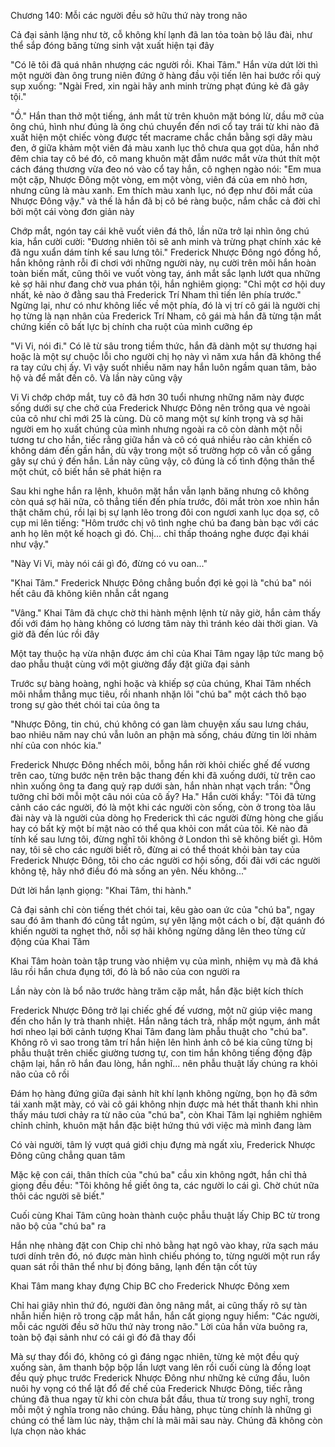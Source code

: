 




Chương 140: Mỗi các người đều sở hữu thứ này trong não

Cả đại sảnh lặng như tờ, cỗ không khí lạnh đã lan tỏa toàn bộ lâu đài, như thể sắp đóng băng từng sinh vật xuất hiện tại đây

"Có lẽ tôi đã quá nhân nhượng các người rồi. Khai Tâm." Hắn vừa dứt lời thì một người đàn ông trung niên đứng ở hàng đầu vội tiến lên hai bước rồi quỳ sụp xuống: "Ngài Fred, xin ngài hãy anh minh trừng phạt đúng kẻ đã gây tội."

"Ồ." Hắn than thở một tiếng, ánh mắt từ trên khuôn mặt bóng lừ, dầu mỡ của ông chú, hình như đúng là ông chú chuyển đến nơi cổ tay trái từ khi nào đã xuất hiện một chiếc vòng được tết macrame chắc chắn bằng sợi dây màu đen, ở giữa khảm một viên đá màu xanh lục thô chưa qua gọt dũa, hắn nhớ đêm chia tay cô bé đó, cô mang khuôn mặt đẫm nước mắt vừa thút thít một cách đáng thương vừa đeo nó vào cổ tay hắn, cô nghẹn ngào nói: "Em mua một cặp, Nhược Đông một vòng, em một vòng, viên đá của em nhỏ hơn, nhưng cũng là màu xanh. Em thích màu xanh lục, nó đẹp như đôi mắt của Nhược Đông vậy." và thế là hắn đã bị cô bé ràng buộc, nắm chắc cả đời chỉ bởi một cái vòng đơn giản này

Chớp mắt, ngón tay cái khẽ vuốt viên đá thô, lần nữa trở lại nhìn ông chú kia, hắn cười cười: "Đương nhiên tôi sẽ anh minh và trừng phạt chính xác kẻ đã ngu xuẩn dám tính kế sau lưng tôi." Frederick Nhược Đông ngó đồng hồ, hắn không rảnh rỗi đi chơi với những người này, nụ cười trên môi hắn hoàn toàn biến mất, cũng thôi ve vuốt vòng tay, ánh mắt sắc lạnh lướt qua những kẻ sợ hãi như đang chờ vua phán tội, hắn nghiêm giọng: "Chỉ một cơ hội duy nhất, kẻ nào ở đằng sau thả Frederick Trí Nham thì tiến lên phía trước." Ngừng lại, như có như không liếc về một phía, đó là vị trí cô gái là người chị họ từng là nạn nhân của Frederick Trí Nham, cô gái mà hắn đã từng tận mắt chứng kiến cô bất lực bị chính cha ruột của mình cưỡng ép

"Vi Vi, nói đi." Có lẽ từ sâu trong tiềm thức, hắn đã dành một sự thương hại hoặc là một sự chuộc lỗi cho người chị họ này vì năm xưa hắn đã không thể ra tay cứu chị ấy. Vì vậy suốt nhiều năm nay hắn luôn ngầm quan tâm, bảo hộ và để mắt đến cô. Và lần này cũng vậy

Vi Vi chớp chớp mắt, tuy cô đã hơn 30 tuổi nhưng những năm này được sống dưới sự che chở của Frederick Nhược Đông nên trông qua vẻ ngoài của cô như chỉ mới 25 là cùng. Dù cô mang một sự kính trọng và sợ hãi người em họ xuất chúng của mình nhưng ngoài ra cô còn dành một nỗi tương tư cho hắn, tiếc rằng giữa hắn và cô có quá nhiều rào cản khiến cô không dám đến gần hắn, dù vậy trong một số trường hợp cô vẫn cố gắng gây sự chú ý đến hắn. Lần này cũng vậy, cô đúng là cố tình động thân thể một chút, cô biết hắn sẽ phát hiện ra


Sau khi nghe hắn ra lệnh, khuôn mặt hắn vẫn lạnh băng nhưng cô không còn quá sợ hãi nữa, cô thẳng tiến đến phía trước, đôi mắt tròn xoe nhìn hắn thật chăm chú, rồi lại bị sự lạnh lẽo trong đôi con ngươi xanh lục dọa sợ, cô cụp mi lên tiếng: "Hôm trước chị vô tình nghe chú ba đang bàn bạc với các anh họ lên một kế hoạch gì đó. Chị... chỉ thấp thoáng nghe được đại khái như vậy."

"Này Vi Vi, mày nói cái gì đó, đừng có vu oan..."

"Khai Tâm." Frederick Nhược Đông chẳng buồn đợi kẻ gọi là "chú ba" nói hết câu đã không kiên nhẫn cắt ngang

"Vâng." Khai Tâm đã chực chờ thi hành mệnh lệnh từ nãy giờ, hắn cảm thấy đối với đám họ hàng không có lương tâm này thì tránh kéo dài thời gian. Và giờ đã đến lúc rồi đây

Một tay thuộc hạ vừa nhận được ám chỉ của Khai Tâm ngay lập tức mang bộ dao phẫu thuật cùng với một giường đẩy đặt giữa đại sảnh

Trước sự bàng hoàng, nghi hoặc và khiếp sợ của chúng, Khai Tâm nhếch môi nhắm thẳng mục tiêu, rồi nhanh nhặn lôi "chú ba" một cách thô bạo trong sự gào thét chói tai của ông ta

"Nhược Đông, tin chú, chú không có gan làm chuyện xấu sau lưng cháu, bao nhiêu năm nay chú vẫn luôn an phận mà sống, cháu đừng tin lời nhảm nhí của con nhóc kia."

Frederick Nhược Đông nhếch môi, bỗng hắn rời khỏi chiếc ghế đế vương trên cao, từng bước nện trên bậc thang đến khi đã xuống dưới, từ trên cao nhìn xuống ông ta đang quỳ rạp dưới sàn, hắn nhàn nhạt vạch trần: "Ông tưởng chỉ bởi mỗi một câu nói của cô ấy? Ha." Hắn cười khẩy: "Tôi đã từng cảnh cáo các người, đó là một khi các người còn sống, còn ở trong tòa lâu đài này và là người của dòng họ Frederick thì các người đừng hòng che giấu hay có bất kỳ một bí mật nào có thể qua khỏi con mắt của tôi. Kẻ nào đã tính kế sau lưng tôi, đừng nghĩ tôi không ở London thì sẽ không biết gì. Hôm nay, tôi sẽ cho các người biết rõ, đừng ai có thể thoát khỏi bàn tay của Frederick Nhược Đông, tôi cho các người cơ hội sống, đối đãi với các người không tệ, hãy nhớ điều đó mà sống an yên. Nếu không..."

Dứt lời hắn lạnh giọng: "Khai Tâm, thi hành."

Cả đại sảnh chỉ còn tiếng thét chói tai, kêu gào oan ức của "chú ba", ngay sau đó âm thanh đó cũng tắt ngúm, sự yên lặng một cách o bí, đặt quánh đó khiến người ta nghẹt thở, nỗi sợ hãi không ngừng dâng lên theo từng cử động của Khai Tâm

Khai Tâm hoàn toàn tập trung vào nhiệm vụ của mình, nhiệm vụ mà đã khá lâu rồi hắn chưa đụng tới, đó là bổ não của con người ra

Lần này còn là bổ não trước hàng trăm cặp mắt, hắn đặc biệt kích thích

Frederick Nhược Đông trở lại chiếc ghế đế vương, một nữ giúp việc mang đến cho hắn ly trà thanh nhiệt. Hắn nâng tách trà, nhấp một ngụm, ánh mắt hơi nheo lại bởi cảnh tượng Khai Tâm đang làm phẫu thuật cho "chú ba". Không rõ vì sao trong tâm trí hắn hiện lên hình ảnh cô bé kia cũng từng bị phẫu thuật trên chiếc giường tương tự, con tim hắn không tiếng động đập chậm lại, hắn rõ hắn đau lòng, hắn nghĩ... nên phẫu thuật lấy chúng ra khỏi não của cô rồi

Đám họ hàng đứng giữa đại sảnh hít khí lạnh không ngừng, bọn họ đã sớm tái xanh mặt mày, có vài cô gái không nhịn được mà hét thất thanh khi nhìn thấy máu tươi chảy ra từ não của "chú ba", còn Khai Tâm lại nghiêm nghiêm chỉnh chỉnh, khuôn mặt hắn đặc biệt hứng thú với việc mà mình đang làm

Có vài người, tâm lý vượt quá giới chịu đựng mà ngất xỉu, Frederick Nhược Đông cũng chẳng quan tâm

Mặc kệ con cái, thân thích của "chú ba" cầu xin không ngớt, hắn chỉ thả giọng đều đều: "Tôi không hề giết ông ta, các người lo cái gì. Chờ chút nữa thôi các người sẽ biết."

Cuối cùng Khai Tâm cũng hoàn thành cuộc phẫu thuật lấy Chip BC từ trong não bộ của "chú ba" ra

Hắn nhẹ nhàng đặt con Chip chỉ nhỏ bằng hạt ngô vào khay, rửa sạch máu tươi dính trên đó, nó được màn hình chiếu phóng to, từng người một run rẩy quan sát rồi thân thể như bị đóng băng, lạnh đến tận cốt tủy

Khai Tâm mang khay đựng Chip BC cho Frederick Nhược Đông xem

Chỉ hai giây nhìn thứ đó, người đàn ông nâng mắt, ai cũng thấy rõ sự tàn nhẫn hiển hiện rõ trong cặp mắt hắn, hắn cất giọng nguy hiểm: "Các người, mỗi các người đều sở hữu thứ này trong não." Lời của hắn vừa buông ra, toàn bộ đại sảnh như có cái gì đó đã thay đổi

Mà sự thay đổi đó, không có gì đáng ngạc nhiên, từng kẻ một đều quỳ xuống sàn, âm thanh bộp bộp lần lượt vang lên rồi cuối cùng là đồng loạt đều quỳ phục trước Frederick Nhược Đông như những kẻ cứng đầu, luôn nuôi hy vọng có thể lật đổ đế chế của Frederick Nhược Đông, tiếc rằng chúng đã thua ngay từ khi còn chưa bắt đầu, thua từ trong suy nghĩ, trong mỗi một ý nghĩa trong não chúng. Đầu hàng, phục tùng chính là những gì chúng có thể làm lúc này, thậm chí là mãi mãi sau này. Chúng đã không còn lựa chọn nào khác




